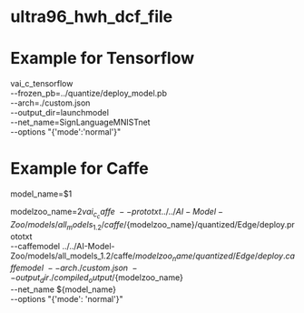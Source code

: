 # ultra96_hwh_dcf_file

# Example for Tensorflow

vai_c_tensorflow \
--frozen_pb=../quantize/deploy_model.pb \
--arch=./custom.json \
--output_dir=launchmodel \
--net_name=SignLanguageMNISTnet \
--options "{'mode':'normal'}"


# Example for Caffe

model_name=$1

modelzoo_name=$2
vai_c_caffe \
--prototxt ../../AI-Model-Zoo/models/all_models_1.2/caffe/${modelzoo_name}/quantized/Edge/deploy.prototxt \
--caffemodel ../../AI-Model-Zoo/models/all_models_1.2/caffe/${modelzoo_name}/quantized/Edge/deploy.caffemodel \
--arch ./custom.json \
--output_dir ./compiled_output/${modelzoo_name} \
--net_name ${model_name} \
--options "{'mode': 'normal'}"
